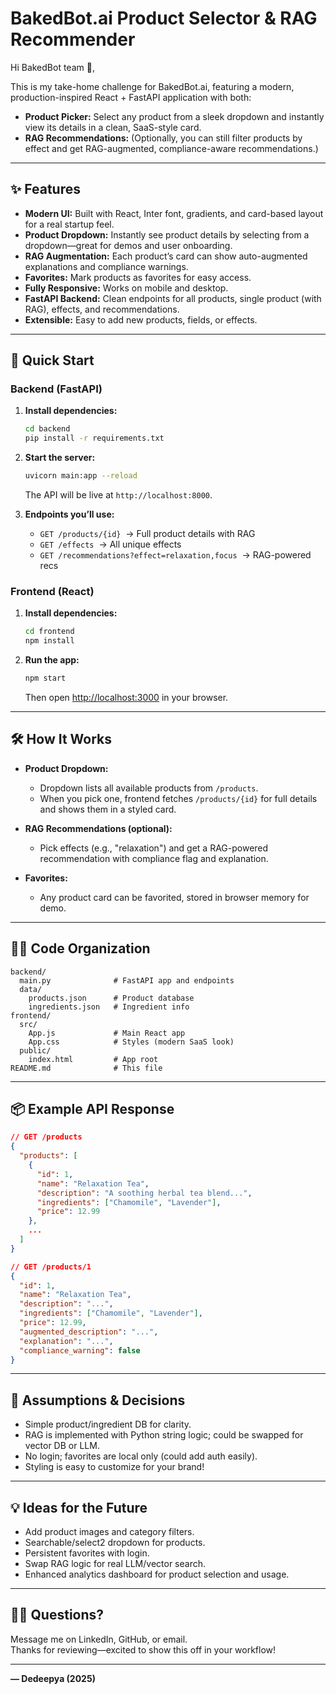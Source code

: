 # BakedBot.ai Product Selector & RAG Recommender

Hi BakedBot team 👋,

This is my take-home challenge for BakedBot.ai, featuring a modern, production-inspired React + FastAPI application with both:
- **Product Picker:** Select any product from a sleek dropdown and instantly view its details in a clean, SaaS-style card.
- **RAG Recommendations:** (Optionally, you can still filter products by effect and get RAG-augmented, compliance-aware recommendations.)

---

## ✨ Features

- **Modern UI:** Built with React, Inter font, gradients, and card-based layout for a real startup feel.
- **Product Dropdown:** Instantly see product details by selecting from a dropdown—great for demos and user onboarding.
- **RAG Augmentation:** Each product’s card can show auto-augmented explanations and compliance warnings.
- **Favorites:** Mark products as favorites for easy access.
- **Fully Responsive:** Works on mobile and desktop.
- **FastAPI Backend:** Clean endpoints for all products, single product (with RAG), effects, and recommendations.
- **Extensible:** Easy to add new products, fields, or effects.

---

## 🚀 Quick Start

### Backend (FastAPI)

1. **Install dependencies:**
   ```bash
   cd backend
   pip install -r requirements.txt
   ```

2. **Start the server:**
   ```bash
   uvicorn main:app --reload
   ```
   The API will be live at `http://localhost:8000`.

3. **Endpoints you’ll use:**
   - `GET /products/{id}` &nbsp;→ Full product details with RAG
   - `GET /effects` &nbsp;→ All unique effects
   - `GET /recommendations?effect=relaxation,focus` &nbsp;→ RAG-powered recs

### Frontend (React)

1. **Install dependencies:**
   ```bash
   cd frontend
   npm install
   ```

2. **Run the app:**
   ```bash
   npm start
   ```
   Then open [http://localhost:3000](http://localhost:3000) in your browser.

---

## 🛠️ How It Works

- **Product Dropdown:**  
  - Dropdown lists all available products from `/products`.
  - When you pick one, frontend fetches `/products/{id}` for full details and shows them in a styled card.

- **RAG Recommendations (optional):**
  - Pick effects (e.g., "relaxation") and get a RAG-powered recommendation with compliance flag and explanation.

- **Favorites:**  
  - Any product card can be favorited, stored in browser memory for demo.

---

## 🧑‍💻 Code Organization

```
backend/
  main.py              # FastAPI app and endpoints
  data/
    products.json      # Product database
    ingredients.json   # Ingredient info
frontend/
  src/
    App.js             # Main React app
    App.css            # Styles (modern SaaS look)
  public/
    index.html         # App root
README.md              # This file
```

---

## 📦 Example API Response

```json
// GET /products
{
  "products": [
    {
      "id": 1,
      "name": "Relaxation Tea",
      "description": "A soothing herbal tea blend...",
      "ingredients": ["Chamomile", "Lavender"],
      "price": 12.99
    },
    ...
  ]
}

// GET /products/1
{
  "id": 1,
  "name": "Relaxation Tea",
  "description": "...",
  "ingredients": ["Chamomile", "Lavender"],
  "price": 12.99,
  "augmented_description": "...",
  "explanation": "...",
  "compliance_warning": false
}
```

---

## 🤔 Assumptions & Decisions

- Simple product/ingredient DB for clarity.
- RAG is implemented with Python string logic; could be swapped for vector DB or LLM.
- No login; favorites are local only (could add auth easily).
- Styling is easy to customize for your brand!

---

## 💡 Ideas for the Future

- Add product images and category filters.
- Searchable/select2 dropdown for products.
- Persistent favorites with login.
- Swap RAG logic for real LLM/vector search.
- Enhanced analytics dashboard for product selection and usage.

---

## 🙋‍♂️ Questions?

Message me on LinkedIn, GitHub, or email.  
Thanks for reviewing—excited to show this off in your workflow!

---

**— Dedeepya (2025)**

